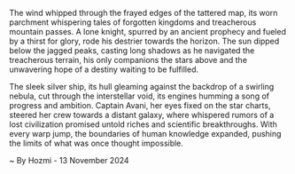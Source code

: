 
The wind whipped through the frayed edges of the tattered map, its worn parchment whispering tales of forgotten kingdoms and treacherous mountain passes. A lone knight, spurred by an ancient prophecy and fueled by a thirst for glory, rode his destrier towards the horizon. The sun dipped below the jagged peaks, casting long shadows as he navigated the treacherous terrain, his only companions the stars above and the unwavering hope of a destiny waiting to be fulfilled. 

The sleek silver ship, its hull gleaming against the backdrop of a swirling nebula, cut through the interstellar void, its engines humming a song of progress and ambition. Captain Avani, her eyes fixed on the star charts, steered her crew towards a distant galaxy, where whispered rumors of a lost civilization promised untold riches and scientific breakthroughs. With every warp jump, the boundaries of human knowledge expanded, pushing the limits of what was once thought impossible. 

~ By Hozmi - 13 November 2024
